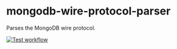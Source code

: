 # mongodb-wire-protocol-parser

Parses the MongoDB wire protocol.

[![Test workflow](https://github.com/fcoury/mongodb-wire-protocol-parser/actions/workflows/tests.yml/badge.svg)](https://github.com/fcoury/mongodb-wire-protocol-parser/actions/workflows/tests.yml)
